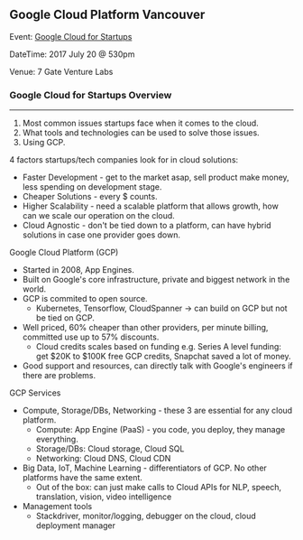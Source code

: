 ## Google Cloud Platform Vancouver

Event: [Google Cloud for Startups](https://www.meetup.com/Google-Cloud-Platform-Vancouver/events/240630025/)

DateTime: 2017 July 20 @ 530pm

Venue: 7 Gate Venture Labs

### Google Cloud for Startups Overview
---
1. Most common issues startups face when it comes to the cloud.
2. What tools and technologies can be used to solve those issues.
3. Using GCP.

4 factors startups/tech companies look for in cloud solutions: 
- Faster Development - get to the market asap, sell product make money, less spending on development stage.
- Cheaper Solutions - every $ counts.
- Higher Scalability - need a scalable platform that allows growth, how can we scale our operation on the cloud.
- Cloud Agnostic - don't be tied down to a platform, can have hybrid solutions in case one provider goes down.

Google Cloud Platform (GCP)
- Started in 2008, App Engines. 
- Built on Google's core infrastructure, private and biggest network in the world.
- GCP is commited to open source. 
  - Kubernetes, Tensorflow, CloudSpanner -> can build on GCP but not be tied on GCP.
- Well priced, 60% cheaper than other providers, per minute billing, committed use up to 57% discounts.
  - Cloud credits scales based on funding e.g. Series A level funding: get $20K to $100K free GCP credits, Snapchat saved a lot of money.
- Good support and resources, can directly talk with Google's engineers if there are problems.

GCP Services
- Compute, Storage/DBs, Networking - these 3 are essential for any cloud platform.
  - Compute: App Engine (PaaS) - you code, you deploy, they manage everything.
  - Storage/DBs: Cloud storage, Cloud SQL
   - Networking: Cloud DNS, Cloud CDN 
- Big Data, IoT, Machine Learning - differentiators of GCP. No other platforms have the same extent.
  - Out of the box: can just make calls to Cloud APIs for NLP, speech, translation, vision, video intelligence
- Management tools
  - Stackdriver, monitor/logging, debugger on the cloud, cloud deployment manager
